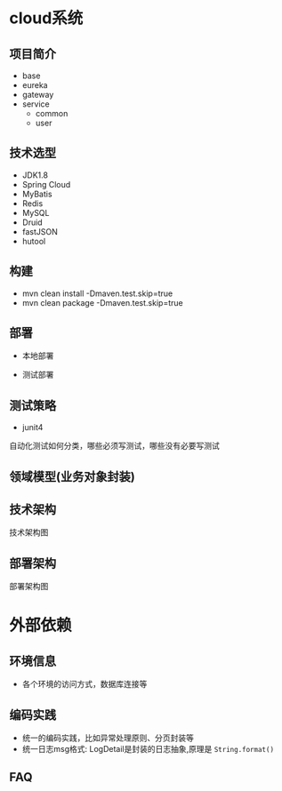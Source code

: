 # cloud系统

## 项目简介

- base
- eureka
- gateway
- service
    - common
    - user

## 技术选型

- JDK1.8
- Spring Cloud
- MyBatis
- Redis
- MySQL
- Druid
- fastJSON
- hutool

## 构建

- mvn clean install -Dmaven.test.skip=true
- mvn clean package -Dmaven.test.skip=true

## 部署

- 本地部署

- 测试部署

## 测试策略

- junit4

自动化测试如何分类，哪些必须写测试，哪些没有必要写测试

## 领域模型(业务对象封装)


## 技术架构

技术架构图

## 部署架构

部署架构图

# 外部依赖



## 环境信息 

- 各个环境的访问方式，数据库连接等

## 编码实践

- 统一的编码实践，比如异常处理原则、分页封装等
- 统一日志msg格式: LogDetail是封装的日志抽象,原理是 `String.format()`


## FAQ


